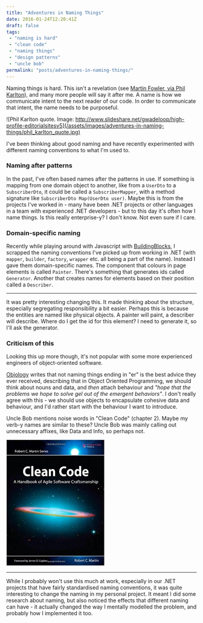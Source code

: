 ```yaml
---
title: "Adventures in Naming Things"
date: 2016-01-24T12:20:41Z
draft: false
tags:
 - "naming is hard"
 - "clean code"
 - "naming things"
 - "design patterns"
 - "uncle bob"
permalink: "posts/adventures-in-naming-things/"
---
```


Naming things is hard. This isn't a revelation (see [Martin Fowler, via Phil Karlton](http://martinfowler.com/bliki/TwoHardThings.html)), and many more people will say it after me. A name is how we communicate intent to the next reader of our code. In order to communicate that intent, the name needs to be purposeful.

![Phil Karlton quote. Image: http://www.slideshare.net/gwadeloop/high-profile-editorialsitesv5](/assets/images/adventures-in-naming-things/phil_karlton_quote.jpg)


I've been thinking about good naming and have recently experimented with different naming conventions to what I'm used to.


### Naming after patterns


In the past, I've often based names after the patterns in use. If something is mapping from one domain object to another, like from a `UserDto` to a `SubscriberDto`, it could be called a `SubscriberMapper`, with a method signature like `SubscriberDto Map(UserDto user)`. Maybe this is from the projects I've worked in - many have been .NET projects or other languages in a team with experienced .NET developers - but to this day it's often how I name things. Is this really enterprise-y? I don't know. Not even sure if I care.


### Domain-specific naming

Recently while playing around with Javascript with [BuildingBlocks](https://iainjp.com/giving-back/), I scrapped the naming conventions I've picked up from working in .NET (with `mapper`, `builder`, `factory`, `wrapper` etc. all being a part of the name). Instead I gave them domain-specific names. The component that colours in page elements is called `Painter`. There's something that generates ids called `Generator`. Another that creates names for elements based on their position called a `Describer`.

----


It was pretty interesting changing this. It made thinking about the structure, especially segregating responsibility a bit easier. Perhaps this is because the entities are named like physical objects. A painter will paint, a describer will describe. Where do I get the id for this element? I need to generate it, so I'll ask the generator.


### Criticism of this

Looking this up more though, it's not popular with some more experienced engineers of object-oriented software.

[Objology](http://objology.blogspot.co.uk/2011/09/one-of-best-bits-of-programming-advice.html) writes that not naming things ending in "er" is the best advice they ever received, describing that in Object Oriented Programming, we should think about nouns and data, and *then* attach behaviour and *"hope that the problems we hope to solve gel out of the emergent behaviors"*. I don't really agree with this - we should use objects to encapsulate cohesive data and behaviour, and I'd rather start with the behaviour I want to introduce.

Uncle Bob mentions noise words in "Clean Code" (chapter 2). Maybe my verb-y names are similar to these? Uncle Bob was mainly calling out unnecessary affixes, like Data and Info, so perhaps not.

![Uncle Bob, Clean Code. 10/10, would recommend](/assets/images/adventures-in-naming-things/clean_code.jpg)

---

While I probably won't use this much at work, especially in our .NET projects that have fairly standardised naming conventions, it was quite interesting to change the naming in my personal project. It meant I did some research about naming, but also noticed the effects that different naming can have - it actually changed the way I mentally modelled the problem, and probably how I implemented it too. 
